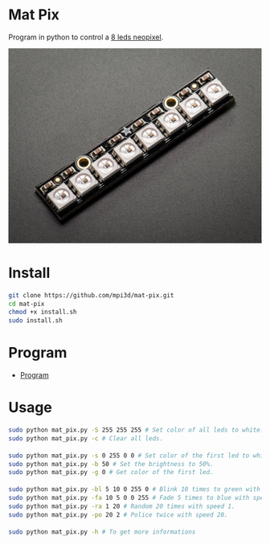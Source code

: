 # Mat Pix

Program in python to control a [8 leds neopixel](https://www.adafruit.com/product/1426).

[![Mat Pix](/mat_pix.jpg)](https://www.adafruit.com/product/1426)

# Install

``` sh
git clone https://github.com/mpi3d/mat-pix.git
cd mat-pix
chmod +x install.sh
sudo install.sh
```

# Program

+ [Program](/mat_pix.py)

# Usage

``` sh
sudo python mat_pix.py -S 255 255 255 # Set color of all leds to white.
sudo python mat_pix.py -c # Clear all leds.

sudo python mat_pix.py -s 0 255 0 0 # Set color of the first led to white.
sudo python mat_pix.py -b 50 # Set the brightness to 50%.
sudo python mat_pix.py -g 0 # Get color of the first led.

sudo python mat_pix.py -bl 5 10 0 255 0 # Blink 10 times to green with speed 5.
sudo python mat_pix.py -fa 10 5 0 0 255 # Fade 5 times to blue with speed 10.
sudo python mat_pix.py -ra 1 20 # Random 20 times with speed 1.
sudo python mat_pix.py -po 20 2 # Police twice with speed 20.

sudo python mat_pix.py -h # To get more informations
```
